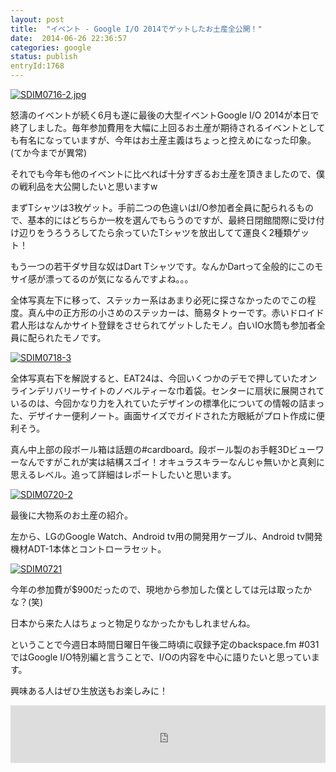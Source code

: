 ```yaml
---
layout: post
title:  "イベント - Google I/O 2014でゲットしたお土産全公開！"
date:  2014-06-26 22:36:57
categories: google
status: publish
entryId:1768
---
```


<a class='flickr2tag-img' href='http://www.flickr.com/photo.gne?id=14516085834' title='SDIM0716-2.jpg'><img src='http://farm6.staticflickr.com/5575/14516085834_53c6904823_c.jpg' alt='SDIM0716-2.jpg'></a>

怒濤のイベントが続く6月も遂に最後の大型イベントGoogle I/O 2014が本日で終了しました。毎年参加費用を大幅に上回るお土産が期待されるイベントとしても有名になっていますが、今年はお土産主義はちょっと控えめになった印象。(てか今までが異常)

それでも今年も他のイベントに比べれば十分すぎるお土産を頂きましたので、僕の戦利品を大公開したいと思いますw

まずTシャツは3枚ゲット。手前二つの色違いはI/O参加者全員に配られるもので、基本的にはどちらか一枚を選んでもらうのですが、最終日閉館間際に受け付け辺りをうろうろしてたら余っていたTシャツを放出してて運良く2種類ゲット！

もう一つの若干ダサ目な奴はDart Tシャツです。なんかDartって全般的にこのモサイ感が漂ってるのが気になるんですよね。。。

全体写真左下に移って、ステッカー系はあまり必死に探さなかったのでこの程度。真ん中の正方形の小さめのステッカーは、簡易タトゥーです。赤いドロイド君人形はなんかサイト登録をさせられてゲットしたモノ。白いIO水筒も参加者全員に配られたモノです。

<a class='flickr2tag-img' href='http://www.flickr.com/photo.gne?id=14330890759' title='SDIM0718-3'><img src='http://farm4.staticflickr.com/3924/14330890759_57705f94dc_c.jpg' alt='SDIM0718-3'></a>

全体写真右下を解説すると、EAT24は、今回いくつかのデモで押していたオンラインデリバリーサイトのノベルティーな巾着袋。センターに扇状に展開されているのは、今回かなり力を入れていたデザインの標準化についての情報の詰まった、デザイナー便利ノート。画面サイズでガイドされた方眼紙がプロト作成に便利そう。

真ん中上部の段ボール箱は話題の#cardboard。段ボール製のお手軽3Dビューワーなんですがこれが実は結構スゴイ！オキュラスキラーなんじゃ無いかと真剣に思えるレベル。追って詳細はレポートしたいと思います。

<a class='flickr2tag-img' href='http://www.flickr.com/photo.gne?id=14330905158' title='SDIM0720-2'><img src='http://farm4.staticflickr.com/3848/14330905158_6d87745b0a_c.jpg' alt='SDIM0720-2'></a>

最後に大物系のお土産の紹介。

左から、LGのGoogle Watch、Android tv用の開発用ケーブル、Android tv開発機材ADT-1本体とコントローラセット。

<a class='flickr2tag-img' href='http://www.flickr.com/photo.gne?id=14330905568' title='SDIM0721'><img src='http://farm4.staticflickr.com/3850/14330905568_506d328bf2_c.jpg' alt='SDIM0721'></a>

今年の参加費が$900だったので、現地から参加した僕としては元は取ったかな？(笑)

日本から来た人はちょっと物足りなかったかもしれませんね。

ということで今週日本時間日曜日午後二時頃に収録予定のbackspace.fm #031ではGoogle I/O特別編と言うことで、I/Oの内容を中心に語りたいと思っています。

興味ある人はぜひ生放送もお楽しみに！

<iframe src="http://backspace.fm/subscribes.html" width="100%" height="92" scrolling="no" frameborder="0"></iframe>
